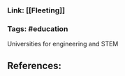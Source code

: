 ### Link: [[Fleeting]]

### Tags: #education 

Universities for engineering and STEM

## References: